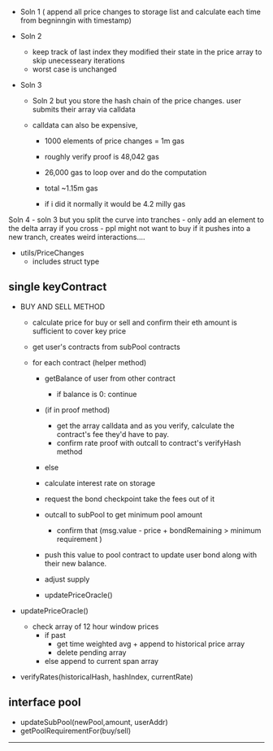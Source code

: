- Soln 1
  ( append all price changes to storage list and calculate each time from begninngin with timestamp)
- Soln 2
  - keep track of last index they modified their state in the price array to skip unecesseary iterations
  - worst case is unchanged
- Soln 3

  - Soln 2 but you store the hash chain of the price changes. user submits their array via calldata
  - calldata can also be expensive,

    - 1000 elements of price changes = 1m gas
    - roughly verify proof is 48,042 gas
    - 26,000 gas to loop over and do the computation
    - total ~1.15m gas

    - if i did it normally it would be 4.2 milly gas

Soln 4 - soln 3 but you split the curve into tranches - only add an element to the delta array if you cross - ppl might not want to buy if it pushes into a new tranch, creates weird interactions....

- utils/PriceChanges
  - includes struct type

## single keyContract

- BUY AND SELL METHOD

  - calculate price for buy or sell and confirm their eth amount is
    sufficient to cover key price
  - get user's contracts from subPool contracts
  - for each contract (helper method)

    - getBalance of user from other contract
      - if balance is 0: continue
    - (if in proof method)
      - get the array calldata and as you verify, calculate the contract's fee they'd have to pay.
      - confirm rate proof with outcall to contract's verifyHash method
    - else

    - calculate interest rate on storage

    - request the bond checkpoint take the fees out of it
    - outcall to subPool to get minimum pool amount
      - confirm that (msg.value - price + bondRemaining > minimum requirement )
    - push this value to pool contract to update user bond along with their new balance.
    - adjust supply
    - updatePriceOracle()

- updatePriceOracle()

  - check array of 12 hour window prices
    - if past
      - get time weighted avg + append to historical price array
      - delete pending array
    - else append to current span array

- verifyRates(historicalHash, hashIndex, currentRate)

## interface pool

- updateSubPool(newPool,amount, userAddr)
- getPoolRequirementFor(buy/sell)

---
